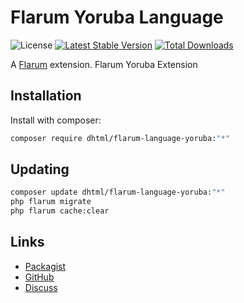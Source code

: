 # Flarum Yoruba Language

![License](https://img.shields.io/badge/license-GPL-1.0-or-later-blue.svg) [![Latest Stable Version](https://img.shields.io/packagist/v/dhtml/flarum-language-yoruba.svg)](https://packagist.org/packages/dhtml/flarum-language-yoruba) [![Total Downloads](https://img.shields.io/packagist/dt/dhtml/flarum-language-yoruba.svg)](https://packagist.org/packages/dhtml/flarum-language-yoruba)

A [Flarum](http://flarum.org) extension. Flarum Yoruba Extension

## Installation

Install with composer:

```sh
composer require dhtml/flarum-language-yoruba:"*"
```

## Updating

```sh
composer update dhtml/flarum-language-yoruba:"*"
php flarum migrate
php flarum cache:clear
```

## Links

- [Packagist](https://packagist.org/packages/dhtml/flarum-language-yoruba)
- [GitHub](https://github.com/dhtml/flarum-language-yoruba)
- [Discuss](https://discuss.flarum.org/d/PUT_DISCUSS_SLUG_HERE)
